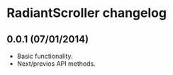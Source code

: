 # RadiantScroller changelog

## 0.0.1 (07/01/2014)

* Basic functionality.
* Next/previos API methods.